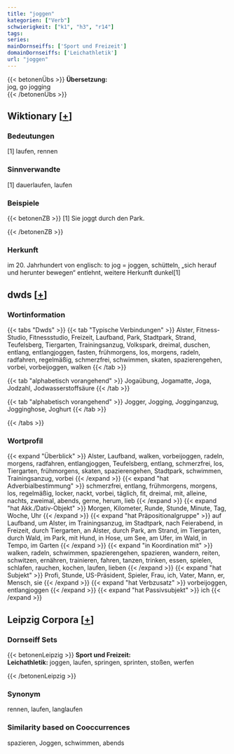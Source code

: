 ```yaml
---
title: "joggen"
kategorien: ["Verb"]
schwierigkeit: ["k1", "h3", "r14"]
tags:
series:
mainDornseiffs: ['Sport und Freizeit']
domainDornseiffs: ['Leichathletik']
url: "joggen"
---
```


{{< betonenÜbs >}}
**Übersetzung:**  
jog, go jogging  
{{< /betonenÜbs >}}

## Wiktionary [[+](https://de.wiktionary.org/wiki/joggen)]

### Bedeutungen
[1] laufen, rennen  

### Sinnverwandte
[1] dauerlaufen, laufen  

### Beispiele
{{< betonenZB >}}
[1] Sie joggt durch den Park.  

{{< /betonenZB >}}
### Herkunft
im 20. Jahrhundert von englisch: to jog = joggen, schütteln, „sich herauf und herunter bewegen“ entlehnt, weitere Herkunft dunkel[1]  



## dwds [[+](https://www.dwds.de/wb/joggen)]

### Wortinformation
{{< tabs "Dwds" >}}
{{< tab "Typische Verbindungen" >}}
Alster, Fitness-Studio, Fitnessstudio, Freizeit, Laufband, Park, Stadtpark, Strand, Teufelsberg, Tiergarten, Trainingsanzug, Volkspark, dreimal, duschen, entlang, entlangjoggen, fasten, frühmorgens, los, morgens, radeln, radfahren, regelmäßig, schmerzfrei, schwimmen, skaten, spazierengehen, vorbei, vorbeijoggen, walken
{{< /tab >}}

{{< tab "alphabetisch vorangehend" >}}
Jogaübung, Jogamatte, Joga, Jodzahl, Jodwasserstoffsäure
{{< /tab >}}

{{< tab "alphabetisch vorangehend" >}}
Jogger, Jogging, Jogginganzug, Jogginghose, Joghurt
{{< /tab >}}

{{< /tabs >}}

### Wortprofil
{{< expand "Überblick" >}} Alster, Laufband, walken, vorbeijoggen, radeln, morgens, radfahren, entlangjoggen, Teufelsberg, entlang, schmerzfrei, los, Tiergarten, frühmorgens, skaten, spazierengehen, Stadtpark, schwimmen, Trainingsanzug, vorbei {{< /expand >}}
{{< expand "hat Adverbialbestimmung" >}} schmerzfrei, entlang, frühmorgens, morgens, los, regelmäßig, locker, nackt, vorbei, täglich, fit, dreimal, mit, alleine, nachts, zweimal, abends, gerne, herum, lieb {{< /expand >}}
{{< expand "hat Akk./Dativ-Objekt" >}} Morgen, Kilometer, Runde, Stunde, Minute, Tag, Woche, Uhr {{< /expand >}}
{{< expand "hat Präpositionalgruppe" >}} auf Laufband, um Alster, im Trainingsanzug, im Stadtpark, nach Feierabend, in Freizeit, durch Tiergarten, an Alster, durch Park, am Strand, im Tiergarten, durch Wald, im Park, mit Hund, in Hose, um See, am Ufer, im Wald, in Tempo, im Garten {{< /expand >}}
{{< expand "in Koordination mit" >}} walken, radeln, schwimmen, spazierengehen, spazieren, wandern, reiten, schwitzen, ernähren, trainieren, fahren, tanzen, trinken, essen, spielen, schlafen, rauchen, kochen, laufen, lieben {{< /expand >}}
{{< expand "hat Subjekt" >}} Profi, Stunde, US-Präsident, Spieler, Frau, ich, Vater, Mann, er, Mensch, sie {{< /expand >}}
{{< expand "hat Verbzusatz" >}} vorbeijoggen, entlangjoggen {{< /expand >}}
{{< expand "hat Passivsubjekt" >}} ich {{< /expand >}}

## Leipzig Corpora [[+](https://corpora.uni-leipzig.de/en/res?word=joggen&corpusId=deu_newscrawl-public_2018)]

### Dornseiff Sets
{{< betonenLeipzig >}}
**Sport und Freizeit:**  
**Leichathletik:** joggen, laufen, springen, sprinten, stoßen, werfen  

{{< /betonenLeipzig >}}

### Synonym
rennen, laufen, langlaufen


### Similarity based on Cooccurrences
spazieren, Joggen, schwimmen, abends

